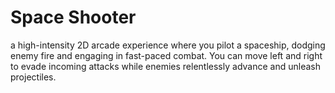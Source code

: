 # Space Shooter
 a high-intensity 2D arcade experience where you pilot a spaceship, dodging enemy fire and engaging in fast-paced combat. You can move left and right to evade incoming attacks while enemies relentlessly advance and unleash projectiles. 
